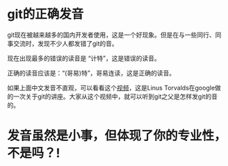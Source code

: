 # git的正确发音

git现在被越来越多的国内开发者使用，这是一个好现象。但是在与一些同行、同事交流时，发现不少人都发错了git的音。

现在出现最多的错误的读音是 “计特”，这是错误的读音。

正确的读音应该是：“(哥易)特”，哥易连读，这是正确的读音。

如果上面中文发音不直观，可以看看这个[视频](https://www.youtube.com/watch?v=4XpnKHJAok8)，这是Linus Torvalds在google做的一次关于git的讲座。大家从这个视频中，就可以听到git之父是怎样发git的音的。

# 发音虽然是小事，但体现了你的专业性，不是吗？!


